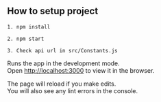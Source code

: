## How to setup project
``` 
1. npm install

2. npm start

3. Check api url in src/Constants.js

```

Runs the app in the development mode.<br>
Open [http://localhost:3000](http://localhost:3000) to view it in the browser.

The page will reload if you make edits.<br>
You will also see any lint errors in the console.
